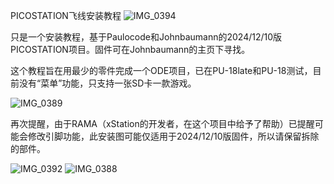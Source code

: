 PICOSTATION飞线安装教程
![IMG_0394](https://github.com/user-attachments/assets/640604df-1547-4295-82c4-81cbd31b93b2)

只是一个安装教程，基于Paulocode和Johnbaumann的2024/12/10版PICOSTATION项目。固件可在Johnbaumann的主页下寻找。

这个教程旨在用最少的零件完成一个ODE项目，已在PU-18late和PU-18测试，目前没有“菜单”功能，只支持一张SD卡一款游戏。

![IMG_0389](https://github.com/user-attachments/assets/7e828d00-0372-49da-ba23-1cc0922d9771)

再次提醒，由于RAMA（xStation的开发者，在这个项目中给予了帮助）已提醒可能会修改引脚功能，此安装图可能仅适用于2024/12/10版固件，所以请保留拆除的部件。



![IMG_0392](https://github.com/user-attachments/assets/9ba4f70e-9047-4cd7-ae24-8aaa4d171b5f)
![IMG_0388](https://github.com/user-attachments/assets/246c7d61-e84d-4dc2-bb6c-271d755cf90f)



